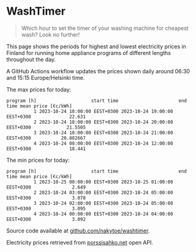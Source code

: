 
# WashTimer

> Which hour to set the timer of your washing machine for cheapest wash? Look no further!

This page shows the periods for highest and lowest electricity prices in Finland 
for running home appliance programs of different lengths throughout the day. 

A GitHub Actions workflow updates the prices shown daily around 06:30 and 15:15 Europe/Helsinki time.

The max prices for today:

	program [h]                    start time                      end time mean price [€c/kWh]
	          1 2023-10-24 18:00:00 EEST+0300 2023-10-24 19:00:00 EEST+0300              22.631
	          2 2023-10-24 18:00:00 EEST+0300 2023-10-24 20:00:00 EEST+0300             21.5505
	          3 2023-10-24 18:00:00 EEST+0300 2023-10-24 21:00:00 EEST+0300           20.882667
	          4 2023-10-24 08:00:00 EEST+0300 2023-10-24 12:00:00 EEST+0300              18.441

The min prices for today:

	program [h]                    start time                      end time mean price [€c/kWh]
	          1 2023-10-25 00:00:00 EEST+0300 2023-10-25 01:00:00 EEST+0300               2.649
	          2 2023-10-24 03:00:00 EEST+0300 2023-10-24 05:00:00 EEST+0300               3.078
	          3 2023-10-24 02:00:00 EEST+0300 2023-10-24 05:00:00 EEST+0300               3.095
	          4 2023-10-24 00:00:00 EEST+0300 2023-10-24 04:00:00 EEST+0300               3.092


Source code available at [github.com/nakytoe/washtimer](https://github.com/nakytoe/washtimer).

Electricity prices retrieved from [porssisahko.net](https://porssisahko.net/api) open API.
